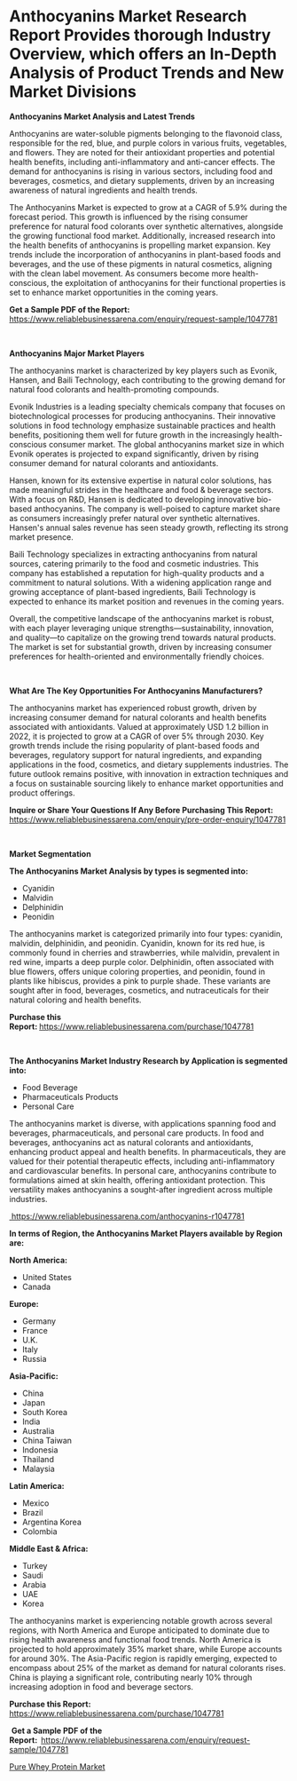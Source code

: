 <p><h1>Anthocyanins Market Research Report Provides thorough Industry Overview, which offers an In-Depth Analysis of Product Trends and New Market Divisions</h1></p><p><strong>Anthocyanins Market Analysis and Latest Trends</strong></p>
<p><p>Anthocyanins are water-soluble pigments belonging to the flavonoid class, responsible for the red, blue, and purple colors in various fruits, vegetables, and flowers. They are noted for their antioxidant properties and potential health benefits, including anti-inflammatory and anti-cancer effects. The demand for anthocyanins is rising in various sectors, including food and beverages, cosmetics, and dietary supplements, driven by an increasing awareness of natural ingredients and health trends.</p><p>The Anthocyanins Market is expected to grow at a CAGR of 5.9% during the forecast period. This growth is influenced by the rising consumer preference for natural food colorants over synthetic alternatives, alongside the growing functional food market. Additionally, increased research into the health benefits of anthocyanins is propelling market expansion. Key trends include the incorporation of anthocyanins in plant-based foods and beverages, and the use of these pigments in natural cosmetics, aligning with the clean label movement. As consumers become more health-conscious, the exploitation of anthocyanins for their functional properties is set to enhance market opportunities in the coming years.</p></p>
<p><strong>Get a Sample PDF of the Report:&nbsp;</strong> <a href="https://www.reliablebusinessarena.com/enquiry/request-sample/1047781?utm_campaign=2042&utm_medium=2&utm_source=Github&utm_content=ia&utm_term=07042025&utm_id=anthocyanins">https://www.reliablebusinessarena.com/enquiry/request-sample/1047781</a></p>
<p>&nbsp;</p>
<p><strong>Anthocyanins Major Market Players</strong></p>
<p><p>The anthocyanins market is characterized by key players such as Evonik, Hansen, and Baili Technology, each contributing to the growing demand for natural food colorants and health-promoting compounds.</p><p>Evonik Industries is a leading specialty chemicals company that focuses on biotechnological processes for producing anthocyanins. Their innovative solutions in food technology emphasize sustainable practices and health benefits, positioning them well for future growth in the increasingly health-conscious consumer market. The global anthocyanins market size in which Evonik operates is projected to expand significantly, driven by rising consumer demand for natural colorants and antioxidants.</p><p>Hansen, known for its extensive expertise in natural color solutions, has made meaningful strides in the healthcare and food & beverage sectors. With a focus on R&D, Hansen is dedicated to developing innovative bio-based anthocyanins. The company is well-poised to capture market share as consumers increasingly prefer natural over synthetic alternatives. Hansen's annual sales revenue has seen steady growth, reflecting its strong market presence.</p><p>Baili Technology specializes in extracting anthocyanins from natural sources, catering primarily to the food and cosmetic industries. This company has established a reputation for high-quality products and a commitment to natural solutions. With a widening application range and growing acceptance of plant-based ingredients, Baili Technology is expected to enhance its market position and revenues in the coming years.</p><p>Overall, the competitive landscape of the anthocyanins market is robust, with each player leveraging unique strengths—sustainability, innovation, and quality—to capitalize on the growing trend towards natural products. The market is set for substantial growth, driven by increasing consumer preferences for health-oriented and environmentally friendly choices.</p></p>
<p>&nbsp;</p>
<p><strong>What Are The Key Opportunities For Anthocyanins Manufacturers?</strong></p>
<p><p>The anthocyanins market has experienced robust growth, driven by increasing consumer demand for natural colorants and health benefits associated with antioxidants. Valued at approximately USD 1.2 billion in 2022, it is projected to grow at a CAGR of over 5% through 2030. Key growth trends include the rising popularity of plant-based foods and beverages, regulatory support for natural ingredients, and expanding applications in the food, cosmetics, and dietary supplements industries. The future outlook remains positive, with innovation in extraction techniques and a focus on sustainable sourcing likely to enhance market opportunities and product offerings.</p></p>
<p><strong>Inquire or Share Your Questions If Any Before Purchasing This Report:</strong> <a href="https://www.reliablebusinessarena.com/enquiry/pre-order-enquiry/1047781?utm_campaign=2042&utm_medium=2&utm_source=Github&utm_content=ia&utm_term=07042025&utm_id=anthocyanins">https://www.reliablebusinessarena.com/enquiry/pre-order-enquiry/1047781</a></p>
<p>&nbsp;</p>
<p><strong>Market Segmentation</strong></p>
<p><strong>The Anthocyanins Market Analysis by types is segmented into:</strong></p>
<p><ul><li>Cyanidin</li><li>Malvidin</li><li>Delphinidin</li><li>Peonidin</li></ul></p>
<p><p>The anthocyanins market is categorized primarily into four types: cyanidin, malvidin, delphinidin, and peonidin. Cyanidin, known for its red hue, is commonly found in cherries and strawberries, while malvidin, prevalent in red wine, imparts a deep purple color. Delphinidin, often associated with blue flowers, offers unique coloring properties, and peonidin, found in plants like hibiscus, provides a pink to purple shade. These variants are sought after in food, beverages, cosmetics, and nutraceuticals for their natural coloring and health benefits.</p></p>
<p><strong>Purchase this Report:&nbsp;</strong><a href="https://www.reliablebusinessarena.com/purchase/1047781?utm_campaign=2042&utm_medium=2&utm_source=Github&utm_content=ia&utm_term=07042025&utm_id=anthocyanins">https://www.reliablebusinessarena.com/purchase/1047781</a></p>
<p>&nbsp;</p>
<p><strong>The Anthocyanins Market Industry Research by Application is segmented into:</strong></p>
<p><ul><li>Food Beverage</li><li>Pharmaceuticals Products</li><li>Personal Care</li></ul></p>
<p><p>The anthocyanins market is diverse, with applications spanning food and beverages, pharmaceuticals, and personal care products. In food and beverages, anthocyanins act as natural colorants and antioxidants, enhancing product appeal and health benefits. In pharmaceuticals, they are valued for their potential therapeutic effects, including anti-inflammatory and cardiovascular benefits. In personal care, anthocyanins contribute to formulations aimed at skin health, offering antioxidant protection. This versatility makes anthocyanins a sought-after ingredient across multiple industries.</p></p>
<p><a href="https://www.reliablebusinessarena.com/anthocyanins-r1047781?utm_campaign=2042&utm_medium=2&utm_source=Github&utm_content=ia&utm_term=07042025&utm_id=anthocyanins">&nbsp;https://www.reliablebusinessarena.com/anthocyanins-r1047781</a></p>
<p><strong>In terms of Region, the Anthocyanins Market Players available by Region are:</strong></p>
<p>
    <p> <strong> North America: </strong>
        <ul>
            <li>United States</li>
            <li>Canada</li>
        </ul>
        </p> 
    <p> <strong> Europe: </strong>
        <ul>
            <li>Germany</li>
            <li>France</li>
            <li>U.K.</li>
            <li>Italy</li>
            <li>Russia</li>
        </ul>
        </p> 
    <p> <strong> Asia-Pacific: </strong>
        <ul>
            <li>China</li>
            <li>Japan</li>
            <li>South Korea</li>
            <li>India</li>
            <li>Australia</li>
            <li>China Taiwan</li>
            <li>Indonesia</li>
            <li>Thailand</li>
            <li>Malaysia</li>
        </ul>
        </p> 
    <p> <strong> Latin America: </strong>
        <ul>
            <li>Mexico</li>
            <li>Brazil</li>
            <li>Argentina Korea</li>
            <li>Colombia</li>
        </ul>
        </p> 
    <p> <strong> Middle East & Africa: </strong>
        <ul>
            <li>Turkey</li>
            <li>Saudi</li>
            <li>Arabia</li>
            <li>UAE</li>
            <li>Korea</li>
        </ul>
    </p>
    </p>
<p><p>The anthocyanins market is experiencing notable growth across several regions, with North America and Europe anticipated to dominate due to rising health awareness and functional food trends. North America is projected to hold approximately 35% market share, while Europe accounts for around 30%. The Asia-Pacific region is rapidly emerging, expected to encompass about 25% of the market as demand for natural colorants rises. China is playing a significant role, contributing nearly 10% through increasing adoption in food and beverage sectors.</p></p>
<p><strong>Purchase this Report: </strong><a href="https://www.reliablebusinessarena.com/purchase/1047781?utm_campaign=2042&utm_medium=2&utm_source=Github&utm_content=ia&utm_term=07042025&utm_id=anthocyanins">https://www.reliablebusinessarena.com/purchase/1047781</a></p>
<p>&nbsp;<strong>Get a Sample PDF of the Report:&nbsp;&nbsp;</strong><a href="https://www.reliablebusinessarena.com/enquiry/request-sample/1047781?utm_campaign=2042&utm_medium=2&utm_source=Github&utm_content=ia&utm_term=07042025&utm_id=anthocyanins">https://www.reliablebusinessarena.com/enquiry/request-sample/1047781</a></p>
<p><strong></strong></p>
<p><p><a href="https://github.com/koskasislo39/Market-Research-Report-List-1/blob/main/pure-whey-protein-market.md?utm_campaign=2042&utm_medium=2&utm_source=Github&utm_content=ia&utm_term=07042025&utm_id=anthocyanins">Pure Whey Protein Market</a></p></p>